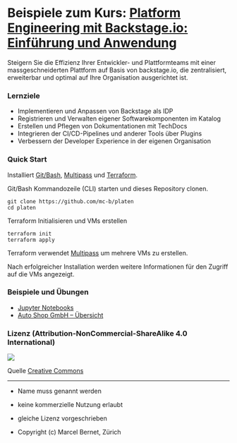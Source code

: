 # Beispiele zum Kurs: [Platform Engineering mit Backstage.io: Einführung und Anwendung](https://www.digicomp.ch/d/platen)

Steigern Sie die Effizienz Ihrer Entwickler- und Plattformteams mit einer massgeschneiderten Plattform auf Basis von backstage.io, die zentralisiert, erweiterbar und optimal auf Ihre Organisation ausgerichtet ist.

### Lernziele

* Implementieren und Anpassen von Backstage als IDP
* Registrieren und Verwalten eigener Softwarekomponenten im Katalog
* Erstellen und Pflegen von Dokumentationen mit TechDocs
* Integrieren der CI/CD-Pipelines und anderer Tools über Plugins
* Verbessern der Developer Experience in der eigenen Organisation

### Quick Start

Installiert [Git/Bash](https://git-scm.com/downloads), [Multipass](https://multipass.run/) und [Terraform](https://www.terraform.io/).

Git/Bash Kommandozeile (CLI) starten und dieses Repository clonen.

    git clone https://github.com/mc-b/platen
    cd platen
    
Terraform Initialisieren und VMs erstellen

    terraform init
    terraform apply
    
Terraform verwendet [Multipass](https://multipass.run/) um mehrere VMs zu erstellen.

Nach erfolgreicher Installation werden weitere Informationen für den Zugriff auf die VMs angezeigt.

### Beispiele und Übungen

* [Jupyter Notebooks](data/jupyter/)
* [Auto Shop GmbH – Übersicht](https://gitlab.com/ch-mc-b/autoshop-ms)

### Lizenz (Attribution-NonCommercial-ShareAlike 4.0 International)

![](http://www.creativecommons.ch/wp-content/uploads/2014/03/by-nc-sa1.png)

Quelle [Creative Commons](https://creativecommons.org/licenses/by-nc-sa/4.0/deed.de)

- - -

* Name muss genannt werden
* keine kommerzielle Nutzung erlaubt
* gleiche Lizenz vorgeschrieben

* Copyright (c) Marcel Bernet, Zürich
